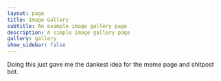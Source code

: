 ```yaml
---
layout: page
title: Image Gallery
subtitle: An example image gallery page
description: A simple image gallery page 
gallery: gallery
show_sidebar: false
---
```


Doing this just gave me the dankest idea for the meme page and shitpost bot.
